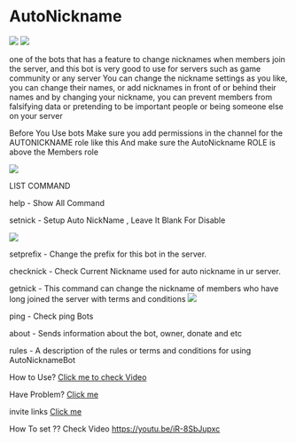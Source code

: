 # AutoNickname

[![](https://img.shields.io/discord/565048515357835264.svg?logo=discord&colorB=7289DA)](https://discord.gg/beHdDgx)
[![](https://img.shields.io/badge/discord.js-v12.0.0--dev-blue.svg?logo=npm)](https://github.com/discordjs)



one of the bots that has a feature to change nicknames when members join the server, and this bot is very good to use for servers such as game community or any server
You can change the nickname settings as you like, you can change their names, or add nicknames in front of or behind their names
and by changing your nickname, you can prevent members from falsifying data or pretending to be important people or being someone else on your server


Before You Use bots Make sure you add permissions in the channel for the AUTONICKNAME role like this
And make sure the AutoNickname ROLE is above the Members role 

<img src="https://media.discordapp.net/attachments/721788946954059829/734818419580600421/setup_channel.gif"  />
</a>





LIST COMMAND


help - Show All Command

setnick  - Setup Auto NickName , Leave It Blank For Disable

<img src="https://media.discordapp.net/attachments/721393381594628104/734142975902351410/ezgif.com-video-to-gif.gif"  />
</a>

setprefix - Change the prefix for this bot in the server.

checknick - Check Current Nickname used for auto nickname in ur server.

getnick - This command can change the nickname of members who have long joined the server with terms and conditions
  <img src="https://media.discordapp.net/attachments/721393381594628104/734145839509012550/ezgif.com-video-to-gif_1.gif"  />
</a>  


ping - Check ping Bots

about - Sends information about the bot, owner, donate and etc

rules - A description of the rules or terms and conditions for using AutoNicknameBot

How to Use?
[Click me to check Video](https://www.youtube.com/watch?v=iR-8SbJupxc)

Have Problem?
[Click me](https://discord.gg/beHdDgx)


invite links 
[Click me](https://discord.com/oauth2/authorize?client_id=682016661225865226&permissions=201346048&scope=bot)

How To set ?? Check Video
https://youtu.be/iR-8SbJupxc


